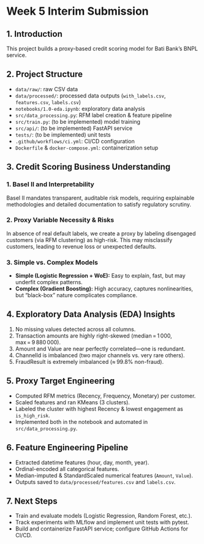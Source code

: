 # Week 5 Interim Submission

## 1. Introduction
This project builds a proxy-based credit scoring model for Bati Bank’s BNPL service.

## 2. Project Structure
- `data/raw/`: raw CSV data  
- `data/processed/`: processed data outputs (`with_labels.csv`, `features.csv`, `labels.csv`)  
- `notebooks/1.0-eda.ipynb`: exploratory data analysis  
- `src/data_processing.py`: RFM label creation & feature pipeline  
- `src/train.py`: (to be implemented) model training  
- `src/api/`: (to be implemented) FastAPI service  
- `tests/`: (to be implemented) unit tests  
- `.github/workflows/ci.yml`: CI/CD configuration  
- `Dockerfile` & `docker-compose.yml`: containerization setup  

## 3. Credit Scoring Business Understanding
### 1. Basel II and Interpretability
Basel II mandates transparent, auditable risk models, requiring explainable methodologies and detailed documentation to satisfy regulatory scrutiny.

### 2. Proxy Variable Necessity & Risks
In absence of real default labels, we create a proxy by labeling disengaged customers (via RFM clustering) as high-risk. This may misclassify customers, leading to revenue loss or unexpected defaults.

### 3. Simple vs. Complex Models
- **Simple (Logistic Regression + WoE):** Easy to explain, fast, but may underfit complex patterns.  
- **Complex (Gradient Boosting):** High accuracy, captures nonlinearities, but “black-box” nature complicates compliance.

## 4. Exploratory Data Analysis (EDA) Insights
1. No missing values detected across all columns.  
2. Transaction amounts are highly right-skewed (median = 1 000, max = 9 880 000).  
3. Amount and Value are near perfectly correlated—one is redundant.  
4. ChannelId is imbalanced (two major channels vs. very rare others).  
5. FraudResult is extremely imbalanced (≈ 99.8% non-fraud).

## 5. Proxy Target Engineering
- Computed RFM metrics (Recency, Frequency, Monetary) per customer.  
- Scaled features and ran KMeans (3 clusters).  
- Labeled the cluster with highest Recency & lowest engagement as `is_high_risk`.  
- Implemented both in the notebook and automated in `src/data_processing.py`.

## 6. Feature Engineering Pipeline
- Extracted datetime features (hour, day, month, year).  
- Ordinal-encoded all categorical features.  
- Median-imputed & StandardScaled numerical features (`Amount`, `Value`).  
- Outputs saved to `data/processed/features.csv` and `labels.csv`.

## 7. Next Steps
- Train and evaluate models (Logistic Regression, Random Forest, etc.).  
- Track experiments with MLflow and implement unit tests with pytest.  
- Build and containerize FastAPI service; configure GitHub Actions for CI/CD.  
